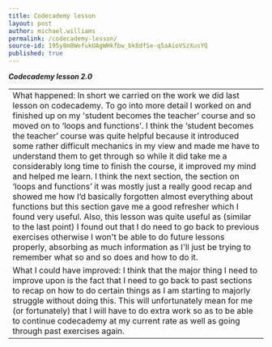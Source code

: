 ```yaml
---
title: Codecademy lesson
layout: post
author: michael.williams
permalink: /codecademy-lesson/
source-id: 195y8m8WefukUAgWHkfbw_bk8dfSe-q5aAioVSzXusYQ
published: true
---
```

**_Codecademy lesson 2.0_**

<table>
  <tr>
    <td>What happened:
In short we carried on the work we did last lesson on codecademy. To go into more detail I worked on and finished up on my 'student becomes the teacher' course and so moved on to ‘loops and functions’. I think the ‘student becomes the teacher’ course was quite helpful because it introduced some rather difficult mechanics in my view and made me have to understand them to get through so while it did take me a considerably long time to finish the course, it improved my mind and helped me learn.
I think the next section, the section on ‘loops and functions’ it was mostly just a really good recap and showed me how I’d basically forgotten almost everything about functions but this section gave me a good refresher which I found very useful. Also, this lesson was quite useful as (similar to the last point) I found out that I do need to go back to previous exercises otherwise I won't be able to do future lessons properly, absorbing as much information as I'll just be trying to remember what so and so does and how to do it. </td>
  </tr>
  <tr>
    <td>What I could have improved:
I think that the major thing I need to improve upon is the fact that I need to go back to past sections to recap on how to do certain things as I am starting to majorly struggle without doing this. This will unfortunately mean for me (or fortunately) that I will have to do extra work so as to be able to continue codecademy at my current rate as well as going through past exercises again. </td>
  </tr>
</table>


